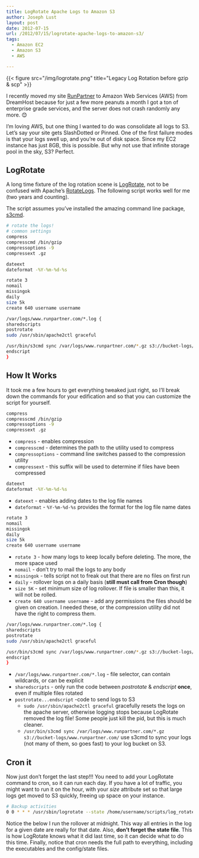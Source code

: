 ```yaml
---
title: LogRotate Apache Logs to Amazon S3
author: Joseph Lust
layout: post
date: 2012-07-15
url: /2012/07/15/logrotate-apache-logs-to-amazon-s3/
tags:
  - Amazon EC2
  - Amazon S3
  - AWS

---
```


{{< figure src="/img/logrotate.png" title="Legacy Log Rotation before gzip & scp" >}}

I recently moved my site [RunPartner](www.runpartner.com) to Amazon Web Services (AWS) from DreamHost because for just a few more peanuts a month I got a ton of enterprise grade services, and the server does not crash randomly any more. 😊

I&#8217;m loving AWS, but one thing I wanted to do was consolidate all logs to S3. Let&#8217;s say your site gets SlashDotted or Pinned. One of the first failure modes is that your logs swell up, and you&#8217;re out of disk space. Since my EC2 instance has just 8GB, this is possible. But why not use that infinite storage pool in the sky, S3? Perfect.

## LogRotate

A long time fixture of the log rotation scene is <a title="Man page" href="http://linux.die.net/man/8/logrotate" target="_blank">LogRotate</a>, not to be confused with Apache&#8217;s <a href="http://httpd.apache.org/docs/2.0/programs/rotatelogs.html" target="_blank">RotateLogs</a>. The following script works well for me (two years and counting).

The script assumes you&#8217;ve installed the amazing command line package, [s3cmd](http://s3tools.org/s3cmd).

```bash
# rotate the logs!
# common settings
compress
compresscmd /bin/gzip
compressoptions -9
compressext .gz

dateext
dateformat -%Y-%m-%d-%s

rotate 3
nomail
missingok
daily
size 5k
create 640 username username

/var/logs/www.runpartner.com/*.log {
sharedscripts
postrotate
sudo /usr/sbin/apache2ctl graceful

/usr/bin/s3cmd sync /var/logs/www.runpartner.com/*.gz s3://bucket-logs/www.runpartner.com/
endscript
}
```

## How It Works

It took me a few hours to get everything tweaked just right, so I&#8217;ll break down the commands for your edification and so that you can customize the script for yourself.

```bash
compress
compresscmd /bin/gzip
compressoptions -9
compressext .gz
```

  * `compress` - enables compression
  * `compresscmd` - determines the path to the utility used to compress
  * `compressoptions` - command line switches passed to the compression utility
  * `compressext` - this suffix will be used to determine if files have been compressed

```bash
dateext
dateformat -%Y-%m-%d-%s
```

  * `dateext` - enables adding dates to the log file names
  * `dateformat` - `%Y-%m-%d-%s` provides the format for the log file name dates

```bash
rotate 3
nomail
missingok
daily
size 5k
create 640 username username
```

  * `rotate 3` - how many logs to keep locally before deleting. The more, the more space used
  * `nomail` - don&#8217;t try to mail the logs to any body
  * `missingok` - tells script not to freak out that there are no files on first run
  * `daily` - rollover logs on a daily basis (**still must call from Cron though**)
  * `size 5K` - set minimum size of log rollover. If file is smaller than this, it will not be rolled.
  * `create 640 username username` - add any permissions the files should be given on creation. I needed these, or the compression utility did not have the right to compress them.

```bash
/var/logs/www.runpartner.com/*.log {
sharedscripts
postrotate
sudo /usr/sbin/apache2ctl graceful

/usr/bin/s3cmd sync /var/logs/www.runpartner.com/*.gz s3://bucket-logs/www.runpartner.com/
endscript
}
```

  * `/var/logs/www.runpartner.com/*.log` - file selector, can contain wildcards, or can be explicit
  * `sharedscripts` - only run the code between _postrotate_ & _endscript_ **once**, even if multiple files rotated
  * `postrotate...endscript` -code to send logs to S3 
      * `sudo /usr/sbin/apache2ctl graceful` gracefully resets the logs on the apache server, otherwise logging stops because LogRotate removed the log file! Some people just kill the pid, but this is much cleaner.
      * `/usr/bin/s3cmd sync /var/logs/www.runpartner.com/*.gz s3://bucket-logs/www.runpartner.com/` use s3cmd to sync your logs (not many of them, so goes fast) to your log bucket on S3.

## Cron it

Now just don&#8217;t forget the last step!!! You need to add your LogRotate command to cron, so it can run each day. If you have a lot of traffic, you might want to run it on the hour, with your _size_ attribute set so that large logs get moved to S3 quickly, freeing up space on your instance.

```bash
# Backup activities
0 0 * * * /usr/sbin/logrotate --state /home/username/scripts/log_rotate.state /home/username/scripts/log_rotate.config
```

Notice the below I run the rollover at midnight. This way all entries in the log for a given date are really for that date. Also, **don&#8217;t forget the state file**. This is how LogRotate knows what it did last time, so it can decide what to do this time. Finally, notice that cron needs the full path to everything, including the executables and the config/state files.
